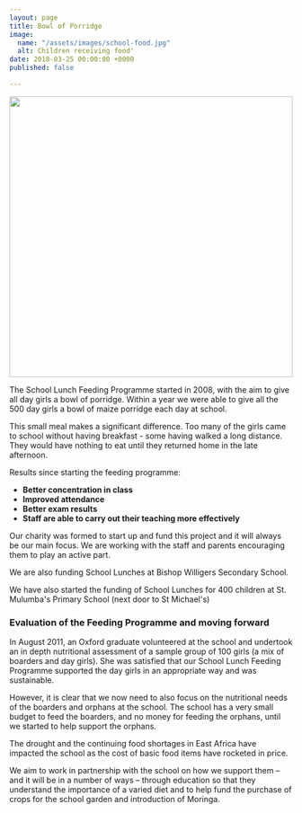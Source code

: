 ```yaml
---
layout: page
title: Bowl of Porridge
image:
  name: "/assets/images/school-food.jpg"
  alt: Children receiving food'
date: 2018-03-25 00:00:00 +0000
published: false

---
```

<a href="{{ site.url }}{{ site.baseurl }}{{ page.image.name }}"><img src="{{ site.url }}{{ site.baseurl }}{{ page.image.name }}" style="object-fit: cover; height: 500px; width: 100%;" /></a>

The School Lunch Feeding Programme started in 2008, with the aim to give all day girls a bowl of porridge. Within a year we were able to give all the 500 day girls a bowl of maize porridge each day at school.

This small meal makes a significant difference. Too many of the girls came to school without having breakfast - some having walked a long distance. They would have nothing to eat until they returned home in the late afternoon.

Results since starting the feeding programme:

* **Better concentration in class**
* **Improved attendance**
* **Better exam results**
* **Staff are able to carry out their teaching more effectively**

Our charity was formed to start up and fund this project and it will always be our main focus. We are working with the staff and parents encouraging them to play an active part.

We are also funding School Lunches at Bishop Willigers Secondary School.

We have also started the funding of School Lunches for 400 children at St. Mulumba's Primary School (next door to St Michael's) 

### Evaluation of the Feeding Programme and moving forward

In August 2011, an Oxford graduate volunteered at the school and undertook an in depth nutritional assessment of a sample group of 100 girls (a mix of boarders and day girls). She was satisfied that our School Lunch Feeding Programme supported the day girls in an appropriate way and was sustainable.

However, it is clear that we now need to also focus on the nutritional needs of the boarders and orphans at the school. The school has a very small budget to feed the boarders, and no money for feeding the orphans, until we started to help support the orphans.

The drought and the continuing food shortages in East Africa have impacted the school as the cost of basic food items have rocketed in price.

We aim to work in partnership with the school on how we support them – and it will be in a number of ways – through education so that they understand the importance of a varied diet and to help fund the purchase of crops for the school garden and introduction of Moringa.